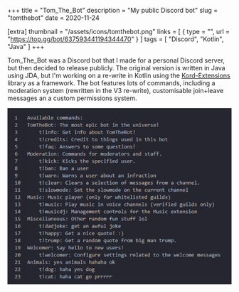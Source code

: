 +++
title = "Tom_The_Bot"
description = "My public Discord bot"
slug = "tomthebot"
date = 2020-11-24

[extra]
thumbnail = "/assets/icons/tomthebot.png"
links = [
    { type = "", url = "https://top.gg/bot/637593441194344470" }
]
tags = [ "Discord", "Kotlin", "Java" ]
+++

Tom_The_Bot was a Discord bot that I made for a personal Discord server, but
then decided to release publicly. The original version is written in Java using
JDA, but I'm working on a re-write in Kotlin using the
[Kord-Extensions](https://github.com/Kord-Extensions/kord-extensions) library as
a framework. The bot features lots of commands, including a moderation system
(rewritten in the V3 re-write), customisable join+leave messages an a custom
permissions system.

![V2 Help command](/assets/images/tomthebotV2.png)
